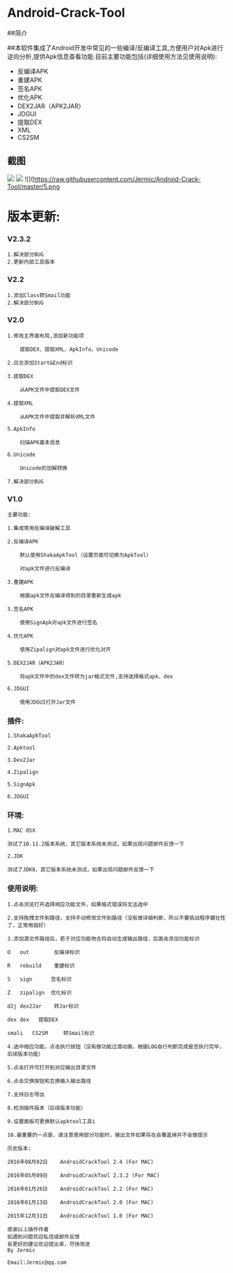 Android-Crack-Tool
=================
##简介

##本软件集成了Android开发中常见的一些编译/反编译工具,方便用户对Apk进行逆向分析,提供Apk信息查看功能.目前主要功能包括(详细使用方法见使用说明):
- 反编译APK
- 重建APK
- 签名APK
- 优化APK
- DEX2JAR（APK2JAR）
- JDGUI
- 提取DEX
- XML
- CS2SM

## 截图
![](https://raw.githubusercontent.com/Jermic/Android-Crack-Tool/master/1.png)
![](https://raw.githubusercontent.com/Jermic/Android-Crack-Tool/master/4.png)
![](https://raw.githubusercontent.com/Jermic/Android-Crack-Tool/master/5.png

# 版本更新:

### V2.3.2
```
1.解决部分BUG
2.更新内部工具版本
```
### V2.2
```
1.添加Class转Smail功能
2.解决部分BUG
```

### V2.0

```
1.修改主界面布局,添加新功能项

	提取DEX、提取XML、ApkInfo、Unicode

2.日志添加Start&End标识

3.提取DEX

	从APK文件中提取DEX文件

4.提取XML

	从APK文件中提取并解析XML文件

5.ApkInfo

	扫描APK基本信息

6.Unicode

	Unicode的加解转换

7.解决部分BUG

```

### V1.0
```
主要功能:

1.集成常用反编译破解工具

2.反编译APK

	默认使用ShakaApkTool（设置页面可切换为ApkTool）

	对apk文件进行反编译

3.重建APK

	根据apk文件反编译得到的目录重新生成apk

3.签名APK

	使用SignApk对apk文件进行签名

4.优化APK

	使用Zipalign对apk文件进行优化对齐

5.DEX2JAR（APK2JAR）

	将apk文件中的dex文件转为jar格式文件,支持选择格式apk、dex

6.JDGUI

	使用JDGUI打开Jar文件

```
### 插件:
```
1.ShakaApkTool

2.Apktool

3.Dex2Jar

4.Zipalign

5.SignApk

6.JDGUI
```

### 环境:
```
1.MAC OSX

测试了10.11.2版本系统，其它版本系统未测试，如果出现问题邮件反馈一下

2.JDK

测试了JDK8，其它版本系统未测试，如果出现问题邮件反馈一下
```

### 使用说明:
```
1.点击浏览打开选择相应功能文件，如果格式错误将无法选中

2.支持拖拽文件到路径，支持手动修改文件到路径（没有做详细判断，所以不要挑战程序健壮性了，正常用就好）

3.添加源文件路径后，若于对应功能吻合将自动生成输出路径，后面会添加功能标识

O	out        反编译标识

R	rebuild    重建标识

S	sign      签名标识

Z	zipalign  优化标识

d2j	dex2Jar    转Jar标识

dex	dex	  提取DEX

smali	CS2SM	  转Smail标识

4.选中相应功能，点击执行按钮（没有做功能过渡动画，根据LOG自行判断完成是否执行完毕，后续版本功能）

5.点击打开可打开到对应输出目录文件

6.点击交换按钮和互换输入输出路径

7.支持日志导出

8.检测插件版本（后续版本功能）

9.设置面板可更换默认apktool工具i

10.最重要的一点是，请注意使用部分功能时，输出文件如果存在会覆盖掉并不会做提示

历史版本:

2016年08月02日    AndroidCrackTool 2.4 (For MAC)

2016年05月09日    AndroidCrackTool 2.3.2 (For MAC)

2016年01月26日    AndroidCrackTool 2.2 (For MAC)

2016年01月13日    AndroidCrackTool 2.0 (For MAC)

2015年12月31日    AndroidCrackTool 1.0 (For MAC)
```

```
感谢以上插件作者
如遇到问题欢迎私信或邮件反馈
有更好的建议欢迎提出来，尽快改进
By Jermic

Email:Jermic@qq.com
```
